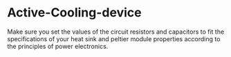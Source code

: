 # Active-Cooling-device
Make sure you set the values of the circuit resistors and capacitors to fit the specifications of your heat sink and peltier module properties according to the principles of power electronics.
